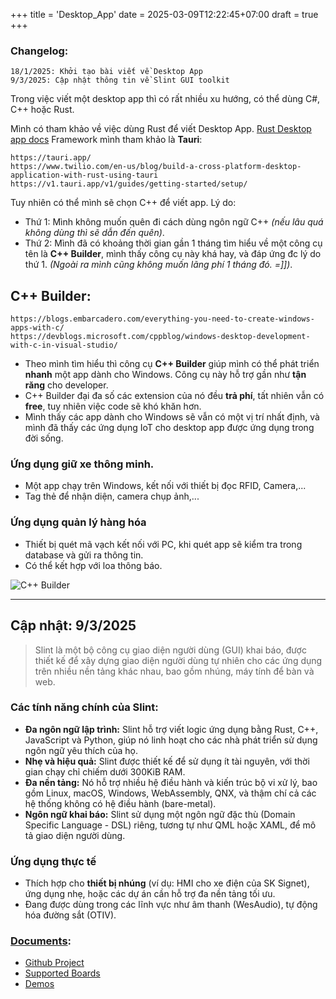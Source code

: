 +++
title = 'Desktop_App'
date = 2025-03-09T12:22:45+07:00
draft = true
+++

### Changelog:
```
18/1/2025: Khởi tạo bài viết về Desktop App
9/3/2025: Cập nhật thông tin về Slint GUI toolkit
```

Trong việc viết một desktop app thì có rất nhiều xu hướng, có thể dùng C#, C++ hoặc Rust.

Mình có tham khảo về việc dùng Rust để viết Desktop App. [Rust Desktop app docs](https://blog.logrocket.com/build-desktop-app-qt-rust/)
Framework mình tham khảo là **Tauri**:
```
https://tauri.app/
https://www.twilio.com/en-us/blog/build-a-cross-platform-desktop-application-with-rust-using-tauri
https://v1.tauri.app/v1/guides/getting-started/setup/
```

Tuy nhiên có thể mình sẽ chọn C++ để viết app. Lý do:
- Thứ 1: Mình không muốn quên đi cách dùng ngôn ngữ C++ *(nếu lâu quá không dùng thì sẽ dẫn đến quên)*.
- Thứ 2: Mình đã có khoảng thời gian gần 1 tháng tìm hiểu về một công cụ tên là **C++ Builder**, mình thấy công cụ này khá hay, và đáp ứng đc lý do thứ 1. *(Ngoài ra mình cũng không muốn lãng phí 1 tháng đó. =]])*.

## C++ Builder:
```
https://blogs.embarcadero.com/everything-you-need-to-create-windows-apps-with-c/
https://devblogs.microsoft.com/cppblog/windows-desktop-development-with-c-in-visual-studio/
```
- Theo mình tìm hiểu thì công cụ **C++ Builder** giúp mình có thể phát triển **nhanh** một app dành cho Windows. Công cụ này hỗ trợ gần như **tận răng** cho developer.
- C++ Builder đại đa số các extension của nó đều **trả phí**, tất nhiên vẫn có **free**, tuy nhiên việc code sẽ khó khăn hơn.
- Mình thấy các app dành cho Windows sẽ vẫn có một vị trí nhất định, và mình đã thấy các ứng dụng IoT cho desktop app được ứng dụng trong đời sống.

### Ứng dụng giữ xe thông minh.
- Một app chạy trên Windows, kết nối với thiết bị đọc RFID, Camera,...
- Tag thẻ để nhận diện, camera chụp ảnh,...

### Ứng dụng quản lý hàng hóa
- Thiết bị quét mã vạch kết nối với PC, khi quét app sẽ kiểm tra trong database và gửi ra thông tin.
- Có thể kết hợp với loa thông báo.

![C++ Builder](https://i0.wp.com/blogs.embarcadero.com/wp-content/uploads/2020/08/jljleH.jpg?resize=512%2C256&ssl=1)

-------------------------------------------------------------------------------------
## Cập nhật: 9/3/2025
> Slint là một bộ công cụ giao diện người dùng (GUI) khai báo, được thiết kế để xây dựng giao diện người dùng tự nhiên cho các ứng dụng trên nhiều nền tảng khác nhau, bao gồm nhúng, máy tính để bàn và web. 

### Các tính năng chính của Slint:
- **Đa ngôn ngữ lập trình:** Slint hỗ trợ viết logic ứng dụng bằng Rust, C++, JavaScript và Python, giúp nó linh hoạt cho các nhà phát triển sử dụng ngôn ngữ yêu thích của họ.
- **Nhẹ và hiệu quả:** Slint được thiết kế để sử dụng ít tài nguyên, với thời gian chạy chỉ chiếm dưới 300KiB RAM.
- **Đa nền tảng:** Nó hỗ trợ nhiều hệ điều hành và kiến trúc bộ vi xử lý, bao gồm Linux, macOS, Windows, WebAssembly, QNX, và thậm chí cả các hệ thống không có hệ điều hành (bare-metal).
- **Ngôn ngữ khai báo:** Slint sử dụng một ngôn ngữ đặc thù (Domain Specific Language - DSL) riêng, tương tự như QML hoặc XAML, để mô tả giao diện người dùng.

### Ứng dụng thực tế
- Thích hợp cho **thiết bị nhúng** (ví dụ: HMI cho xe điện của SK Signet), ứng dụng nhẹ, hoặc các dự án cần hỗ trợ đa nền tảng tối ưu.
- Đang được dùng trong các lĩnh vực như âm thanh (WesAudio), tự động hóa đường sắt (OTIV).

### [Documents](https://docs.slint.dev/latest/docs/slint/):
- [Github Project](https://github.com/slint-ui/slint)
- [Supported Boards](https://slint.dev/supported-boards)
- [Demos](https://slint.dev/demos)








